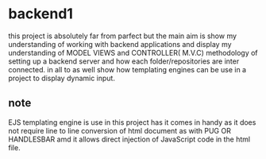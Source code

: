 # backend1
this project is absolutely far from parfect but the main aim is show my understanding of working with backend applications and display my understanding of MODEL VIEWS and CONTROLLER( M.V.C) methodology of setting up a backend server and how each folder/repositories are inter connected. in all to as well show how templating engines can be use in a project to display dynamic input.
## note
EJS templating engine is use in this project has it comes in handy as it does not require line to line conversion of html document as with PUG OR HANDLESBAR amd it allows direct injection of JavaScript code in the html file.
